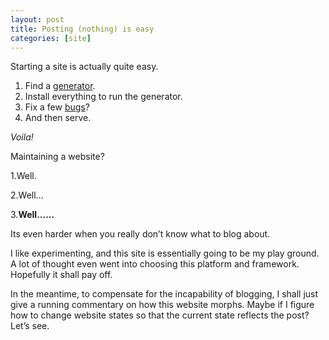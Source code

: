 ```yaml
---
layout: post
title: Posting (nothing) is easy
categories: [site]
---
```



Starting a site is actually quite easy.

1. Find a [generator](https://www.npmjs.com/package/generator-jekyllized).
2. Install everything to run the generator.
3. Fix a few [bugs](https://github.com/rowoot/gulp-gh-pages/issues/13)?
4. And then serve.

_Voila!_
<!--end-excerpt-->

Maintaining a website?
	
1.Well.

2.Well...

3.**Well......**

Its even harder when you really don’t know what to blog about.

I like experimenting, and this site is essentially going to be my play ground. A lot of thought even went into choosing this platform and framework. Hopefully it shall pay off.

In the meantime, to compensate for the incapability of blogging, I shall just give a running commentary on how this website morphs. Maybe if I figure how to change website states so that the current state reflects the post? Let’s see.



